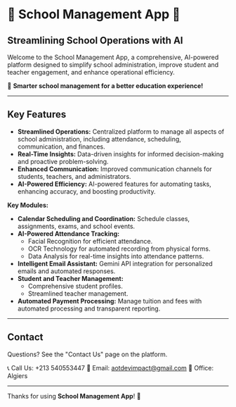 # 🌟 School Management App 🌟

## Streamlining School Operations with AI

Welcome to the School Management App, a comprehensive, AI-powered platform designed to simplify school administration, improve student and teacher engagement, and enhance operational efficiency.

🚀 **Smarter school management for a better education experience!**

---

## Key Features

* **Streamlined Operations:** Centralized platform to manage all aspects of school administration, including attendance, scheduling, communication, and finances.
* **Real-Time Insights:** Data-driven insights for informed decision-making and proactive problem-solving. 
* **Enhanced Communication:** Improved communication channels for students, teachers, and administrators.
* **AI-Powered Efficiency:** AI-powered features for automating tasks, enhancing accuracy, and boosting productivity.

**Key Modules:**

* **Calendar Scheduling and Coordination:** Schedule classes, assignments, exams, and school events.
* **AI-Powered Attendance Tracking:**
    * Facial Recognition for efficient attendance.
    * OCR Technology for automated recording from physical forms.
    * Data Analysis for real-time insights into attendance patterns.
* **Intelligent Email Assistant:** Gemini API integration for personalized emails and automated responses.
* **Student and Teacher Management:**
    * Comprehensive student profiles.
    * Streamlined teacher management.
* **Automated Payment Processing:** Manage tuition and fees with automated processing and transparent reporting.
---

## Contact

Questions? See the "Contact Us" page on the platform.

📞 Call Us: +213 540553447
📧 Email: aotdevimpact@gmail.com
🏢 Office: Algiers

---

Thanks for using **School Management App**! 🚀
